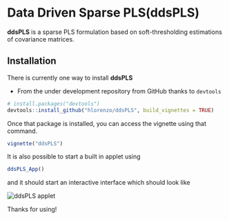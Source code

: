 # Data Driven Sparse PLS(**ddsPLS**)

**ddsPLS** is a sparse PLS formulation based on soft-thresholding estimations of covariance matrices.

## Installation

There is currently one way to install **ddsPLS**

  * From the under development repository from GitHub thanks to `devtools`

  ```r
  # install.packages("devtools")
  devtools::install_github("hlorenzo/ddsPLS", build_vignettes = TRUE)
  ```
  
Once that package is installed, you can access the vignette using that command.

  ```r
  vignette("ddsPLS")
  ```
  
It is also possible to start a built in applet using 

  ```r
  ddsPLS_App()
  ```

and it should start an interactive interface which should look like

![ddsPLS applet](appCrop.png)

Thanks for using!
